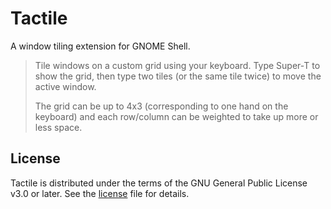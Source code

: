 # Tactile

A window tiling extension for GNOME Shell.

> Tile windows on a custom grid using your keyboard. Type Super-T to show the grid,
> then type two tiles (or the same tile twice) to move the active window.
>
> The grid can be up to 4x3 (corresponding to one hand on the keyboard)
> and each row/column can be weighted to take up more or less space.

## License

Tactile is distributed under the terms of the GNU General Public License v3.0 or later.
See the [license](LICENSE) file for details.
